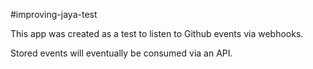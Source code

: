 #improving-jaya-test

This app was created as a test to listen to Github events via webhooks.

Stored events will eventually be consumed via an API.

